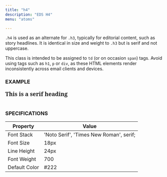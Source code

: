 ```yaml
---
title: "h4"
description: "EDS H4"
menu: "atoms"

---
```


`.h4` is used as an alternate for `.h3`, typically for editorial content, such as story headlines. It is identical in size and weight to `.h3` but is serif and not uppercase.

<div class="note">
This class is intended to be assigned to <code>td</code> (or on occasion <code>span</code>) tags. Avoid using tags such as <code>h1</code>, <code>p</code> or <code>div</code>, as these HTML elements render inconsistently across email clients and devices.
</div>

### EXAMPLE
<span style="font-family: 'Noto Serif', 'Times New Roman', serif;font-size:18px;font-weight:700;line-height:24px;text-transform:none;">This is a serif heading</span>
<br><br>
### SPECIFICATIONS

Property | Value
--- | ---
Font Stack | 'Noto Serif', 'Times New Roman', serif;
Font Size | 18px
Line Height | 24px
Font Weight | 700
Default Color | #222

